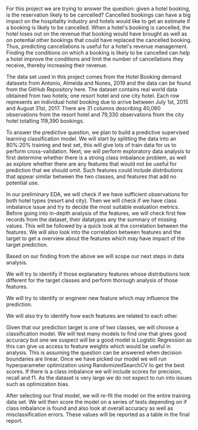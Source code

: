 For this project we are trying to answer the question: given a hotel booking, is the reservation likely to be cancelled? Cancelled bookings can have a big impact on the hospitality industry and hotels would like to get an estimate if a booking is likely to be cancelled. When a hotel's booking is cancelled, the hotel loses out on the revenue that booking would have brought as well as on potential other bookings that could have replaced the cancelled booking. Thus, predicting cancellations is useful for a hotel's revenue management. Finding the conditions on which a booking is likely to be cancelled can help a hotel improve the conditions and limit the number of cancellations they receive, thereby increasing their revenue.

The data set used in this project comes from the Hotel Booking demand datasets from Antonio, Almeida and Nunes, 2019 and the data can be found from the GitHub Repository here. The dataset contains real world data obtained from two hotels; one resort hotel and one city hotel. Each row represents an individual hotel booking due to arrive between July 1st, 2015 and August 31st, 2017. There are 31 columns describing 40,060 observations from the resort hotel and 79,330 observations from the city hotel totalling 119,390 bookings.

To answer the predictive question, we plan to build a predictive supervised learning classification model. We will start by splitting the data into an 80%:20% training and test set, this will give lots of train data for us to perform cross-validation. Next, we will perform exploratory data analysis to first determine whether there is a strong class imbalance problem, as well as explore whether there are any features that would not be useful for prediction that we should omit. Such features could include distributions that appear similar between the two classes, and features that add no potential use.

In our preliminary EDA, we will check if we have sufficient observations for both hotel types (resort and city). Then we will check if we have class imbalance issue and try to decide the most suitable evaluation metrics. Before going into in-depth analysis of the features, we will check first few records from the dataset, their datatypes any the summary of missing values. This will be followed by a quick look at the correlation between the features. We will also look into the correlation between features and the target to get a overview about the features which may have impact of the target prediction.

Based on our finding from the above we will scope our next steps in data analysis.

We will try to identify if those explanatory features whose distributions look different for the target classes and perform thorough analysis of those features.

We will try to identify or engineer new feature which may influence the prediction.

We will also try to identify how each features are related to each other.

Given that our prediction target is one of two classes, we will choose a classification model. We will test many models to find one that gives good accuracy but one we suspect will be a good model is Logistic Regression as this can give us access to feature weights which would be useful in analysis. This is assuming the question can be answered when decision boundaries are linear. Once we have picked our model we will run hyperparameter optimization using RandomizedSearchCV to get the best scores. If there is a class imbalance we will include scores for precision, recall and f1. As the dataset is very large we do not expect to run into issues such as optimization bias.

After selecting our final model, we will re-fit the model on the entire training data set. We will then score the model on a series of tests depending on if class imbalance is found and also look at overall accuracy as well as misclassification errors. These values will be reported as a table in the final report.